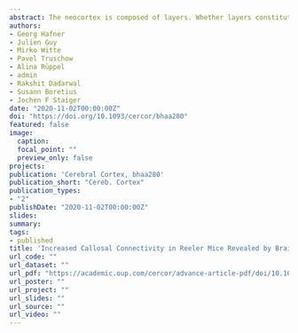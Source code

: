 ```yaml
---
abstract: The neocortex is composed of layers. Whether layers constitute an essential framework for the formation of functional circuits is not well understood. We investigated the brain-wide input connectivity of vasoactive intestinal polypeptide (VIP) expressing neurons in the reeler mouse. This mutant is characterized by a migration deficit of cortical neurons so that no layers are formed. Still, neurons retain their properties and reeler mice show little cognitive impairment. We focused on VIP neurons because they are known to receive strong long-range inputs and have a typical laminar bias toward upper layers. In reeler, these neurons are more dispersed across the cortex. We mapped the brain-wide inputs of VIP neurons in barrel cortex of wild-type and reeler mice with rabies virus tracing. Innervation by subcortical inputs was not altered in reeler, in contrast to the cortical circuitry. Numbers of long-range ipsilateral cortical inputs were reduced in reeler, while contralateral inputs were strongly increased. Reeler mice had more callosal projection neurons. Hence, the corpus callosum was larger in reeler as shown by structural imaging. We argue that, in the absence of cortical layers, circuits with subcortical structures are maintained but cortical neurons establish a different network that largely preserves cognitive functions.
authors:
- Georg Hafner
- Julien Guy
- Mirko Witte
- Pavel Truschow
- Alina Rüppel
- admin
- Rakshit Dadarwal
- Susann Boretius
- Jochen F Staiger
date: "2020-11-02T00:00:00Z"
doi: "https://doi.org/10.1093/cercor/bhaa280"
featured: false
image:
  caption:
  focal_point: ""
  preview_only: false
projects:
publication: 'Cerebral Cortex, bhaa280'
publication_short: "Cereb. Cortex"
publication_types:
- "2"
publishDate: "2020-11-02T00:00:00Z"
slides:
summary:
tags:
- published
title: 'Increased Callosal Connectivity in Reeler Mice Revealed by Brain-Wide Input Mapping of VIP Neurons in Barrel Cortex'
url_code: ""
url_dataset: ""
url_pdf: "https://academic.oup.com/cercor/advance-article-pdf/doi/10.1093/cercor/bhaa280/34141603/bhaa280.pdf"
url_poster: ""
url_project: ""
url_slides: ""
url_source: ""
url_video: ""
---
```

